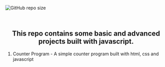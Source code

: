 <div>
  
  ![GitHub repo size](https://img.shields.io/github/repo-size/UgohP/javascript-projects)

  <br />
  
  <h2 align="center">This repo contains some basic and advanced projects built with javascript.</h2>

1. Counter Program - A simple counter program built with html, css and javascript
</div>